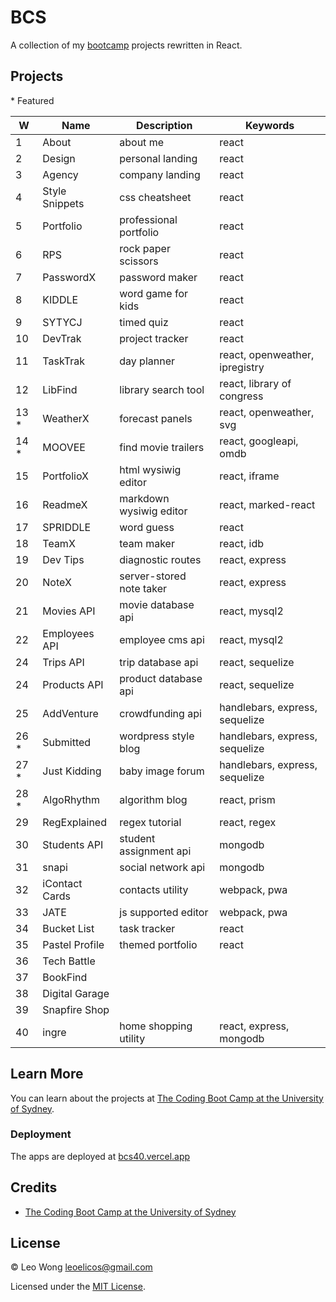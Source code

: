 # BCS

A collection of my [bootcamp](https://techbootcamp.sydney.edu.au/coding) projects rewritten in React.

## Projects

\* Featured

| W     | Name           | Description              | Keywords                       |
| ----- | -------------- | ------------------------ | ------------------------------ |
| 1     | About          | about me                 | react                          |
| 2     | Design         | personal landing         | react                          |
| 3     | Agency         | company landing          | react                          |
| 4     | Style Snippets | css cheatsheet           | react                          |
| 5     | Portfolio      | professional portfolio   | react                          |
| 6     | RPS            | rock paper scissors      | react                          |
| 7     | PasswordX      | password maker           | react                          |
| 8     | KIDDLE         | word game for kids       | react                          |
| 9     | SYTYCJ         | timed quiz               | react                          |
| 10    | DevTrak        | project tracker          | react                          |
| 11    | TaskTrak       | day planner              | react, openweather, ipregistry |
| 12    | LibFind        | library search tool      | react, library of congress     |
| 13 \* | WeatherX       | forecast panels          | react, openweather, svg        |
| 14 \* | MOOVEE         | find movie trailers      | react, googleapi, omdb         |
| 15    | PortfolioX     | html wysiwig editor      | react, iframe                  |
| 16    | ReadmeX        | markdown wysiwig editor  | react, marked-react            |
| 17    | SPRIDDLE       | word guess               | react                          |
| 18    | TeamX          | team maker               | react, idb                     |
| 19    | Dev Tips       | diagnostic routes        | react, express                 |
| 20    | NoteX          | server-stored note taker | react, express                 |
| 21    | Movies API     | movie database api       | react, mysql2                  |
| 22    | Employees API  | employee cms api         | react, mysql2                  |
| 24    | Trips API      | trip database api        | react, sequelize               |
| 24    | Products API   | product database api     | react, sequelize               |
| 25    | AddVenture     | crowdfunding api         | handlebars, express, sequelize |
| 26 \* | Submitted      | wordpress style blog     | handlebars, express, sequelize |
| 27 \* | Just Kidding   | baby image forum         | handlebars, express, sequelize |
| 28 \* | AlgoRhythm     | algorithm blog           | react, prism                   |
| 29    | RegExplained   | regex tutorial           | react, regex                   |
| 30    | Students API   | student assignment api   | mongodb                        |
| 31    | snapi          | social network api       | mongodb                        |
| 32    | iContact Cards | contacts utility         | webpack, pwa                   |
| 33    | JATE           | js supported editor      | webpack, pwa                   |
| 34    | Bucket List    | task tracker             | react                          |
| 35    | Pastel Profile | themed portfolio         | react                          |
| 36    | Tech Battle    |                          |                                |
| 37    | BookFind       |                          |                                |
| 38    | Digital Garage |                          |                                |
| 39    | Snapfire Shop  |                          |                                |
| 40    | ingre          | home shopping utility    | react, express, mongodb        |

## Learn More

You can learn about the projects at [The Coding Boot Camp at the University of Sydney](https://techbootcamp.sydney.edu.au/coding).

### Deployment

The apps are deployed at [bcs40.vercel.app](bcs40.vercel.app)

## Credits

- [The Coding Boot Camp at the University of Sydney](https://techbootcamp.sydney.edu.au/coding)

## License

© Leo Wong [leoelicos@gmail.com](leoelicos@gmail.com)

Licensed under the [MIT License](./LICENSE.txt).
